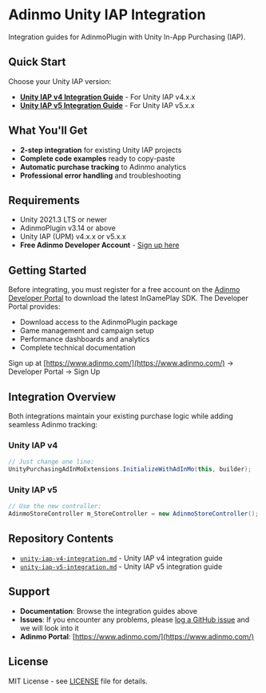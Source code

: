 # Adinmo Unity IAP Integration

Integration guides for AdinmoPlugin with Unity In-App Purchasing (IAP).

## Quick Start

Choose your Unity IAP version:

- **[Unity IAP v4 Integration Guide](unity-iap-v4-integration.md)** - For Unity IAP v4.x.x
- **[Unity IAP v5 Integration Guide](unity-iap-v5-integration.md)** - For Unity IAP v5.x.x

## What You'll Get

- **2-step integration** for existing Unity IAP projects
- **Complete code examples** ready to copy-paste
- **Automatic purchase tracking** to Adinmo analytics
- **Professional error handling** and troubleshooting

## Requirements

- Unity 2021.3 LTS or newer
- AdinmoPlugin v3.14 or above
- Unity IAP (UPM) v4.x.x or v5.x.x
- **Free Adinmo Developer Account** - [Sign up here](https://www.adinmo.com/)

## Getting Started

Before integrating, you must register for a free account on the [Adinmo Developer Portal](https://www.adinmo.com/) to download the latest InGamePlay SDK. The Developer Portal provides:

- Download access to the AdinmoPlugin package
- Game management and campaign setup  
- Performance dashboards and analytics
- Complete technical documentation

Sign up at [https://www.adinmo.com/](https://www.adinmo.com/) → Developer Portal → Sign Up

## Integration Overview

Both integrations maintain your existing purchase logic while adding seamless Adinmo tracking:

### Unity IAP v4
```csharp
// Just change one line:
UnityPurchasingAdInMoExtensions.InitializeWithAdInMo(this, builder);
```

### Unity IAP v5
```csharp
// Use the new controller:
AdinmoStoreController m_StoreController = new AdinmoStoreController();
```

## Repository Contents

- [`unity-iap-v4-integration.md`](unity-iap-v4-integration.md) - Unity IAP v4 integration guide
- [`unity-iap-v5-integration.md`](unity-iap-v5-integration.md) - Unity IAP v5 integration guide

## Support

- **Documentation**: Browse the integration guides above
- **Issues**: If you encounter any problems, please [log a GitHub issue](https://github.com/ARxVision/Adinmo-Unity-IAP-Integration/issues) and we will look into it
- **Adinmo Portal**: [https://www.adinmo.com/](https://www.adinmo.com/)

## License

MIT License - see [LICENSE](LICENSE) file for details.